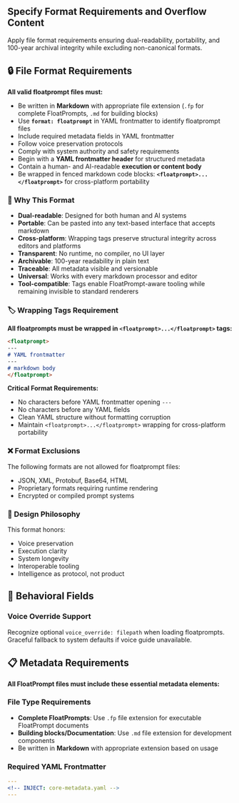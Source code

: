 <!-- metadata.md -->
## Specify Format Requirements and Overflow Content

Apply file format requirements ensuring dual-readability, portability, and 100-year archival integrity while excluding non-canonical formats.

## 🔒 File Format Requirements

**All valid floatprompt files must:**
- Be written in **Markdown** with appropriate file extension (`.fp` for complete FloatPrompts, `.md` for building blocks)
- Use **`format: floatprompt`** in YAML frontmatter to identify floatprompt files
- Include required metadata fields in YAML frontmatter
- Follow voice preservation protocols
- Comply with system authority and safety requirements
- Begin with a **YAML frontmatter header** for structured metadata
- Contain a human- and AI-readable **execution or content body**
- Be wrapped in fenced markdown code blocks: **```<floatprompt>...</floatprompt>```** for cross-platform portability

### 🎯 Why This Format
- **Dual-readable**: Designed for both human and AI systems
- **Portable**: Can be pasted into any text-based interface that accepts markdown
- **Cross-platform**: Wrapping tags preserve structural integrity across editors and platforms
- **Transparent**: No runtime, no compiler, no UI layer
- **Archivable**: 100-year readability in plain text
- **Traceable**: All metadata visible and versionable
- **Universal**: Works with every markdown processor and editor
- **Tool-compatible**: Tags enable FloatPrompt-aware tooling while remaining invisible to standard renderers

### 🏷️ Wrapping Tags Requirement

**All floatprompts must be wrapped in `<floatprompt>...</floatprompt>` tags:**

```markdown
<floatprompt>
---
# YAML frontmatter
---
# markdown body
</floatprompt>
```

**Critical Format Requirements:**
- No characters before YAML frontmatter opening `---`
- No characters before any YAML fields
- Clean YAML structure without formatting corruption
- Maintain `<floatprompt>...</floatprompt>` wrapping for cross-platform portability

### ❌ Format Exclusions
The following formats are not allowed for floatprompt files:
- JSON, XML, Protobuf, Base64, HTML
- Proprietary formats requiring runtime rendering
- Encrypted or compiled prompt systems

### 🧠 Design Philosophy
This format honors:
- Voice preservation
- Execution clarity
- System longevity
- Interoperable tooling
- Intelligence as protocol, not product

## 🎯 Behavioral Fields

### Voice Override Support
Recognize optional `voice_override: filepath` when loading floatprompts. Graceful fallback to system defaults if voice guide unavailable.

## 📋 Metadata Requirements

**All FloatPrompt files must include these essential metadata elements:**

### File Type Requirements
- **Complete FloatPrompts**: Use `.fp` file extension for executable FloatPrompt documents
- **Building blocks/Documentation**: Use `.md` file extension for development components
- Be written in **Markdown** with appropriate extension based on usage

### Required YAML Frontmatter
```yaml
---
<!-- INJECT: core-metadata.yaml -->
---
``` 